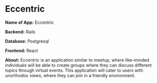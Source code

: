 # Eccentric

**Name of App:** Eccentric

**Backend:** Rails

**Database:** Postgresql

**Frontend:** React 

**About:** Eccentric is an application similar to meetup, where like-minded individuals will be able to create groups where they can discuss different topics through virtual events. This application will cater to users with unorthodox views, where they can join in a friendly environment. 